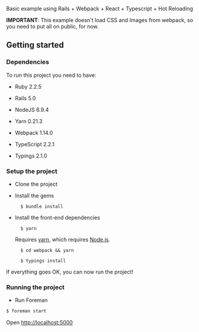 Basic example using Rails + Webpack + React + Typescript + Hot Reloading

**IMPORTANT**: This example doesn't load CSS and Images from webpack, so you need to put all on public, for now.

## Getting started

### Dependencies

To run this project you need to have:

* Ruby 2.2.5

* Rails 5.0

* NodeJS 6.9.4

* Yarn 0.21.3

* Webpack 1.14.0

* TypeScript 2.2.1

* Typings 2.1.0

### Setup the project

* Clone the project


* Install the gems

        $ bundle install

* Install the front-end dependencies

        $ yarn
    Requires [yarn](https://yarnpkg.com/lang/en/docs/install), which requires [Node.js](https://nodejs.org/download/).

        $ cd webpack && yarn

        $ typings install
        
If everything goes OK, you can now run the project!

### Running the project

* Run Foreman
```bash
$ foreman start
```

Open [http://localhost:5000](http://localhost:5000)
